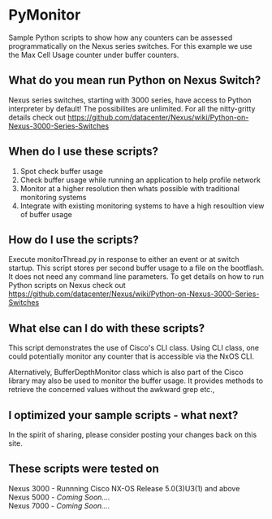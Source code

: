 PyMonitor
=========

Sample Python scripts to show how any counters can be assessed programmatically on the Nexus series switches.  For this example we use the Max Cell Usage counter under buffer counters.  

What do you mean run Python on Nexus Switch?
--------------------------------------------
Nexus series switches, starting with 3000 series, have access to Python interpreter by default!  The possibilites are unlimited.  For all the nitty-gritty details check out https://github.com/datacenter/Nexus/wiki/Python-on-Nexus-3000-Series-Switches

When do I use these scripts?
----------------------------

1.  Spot check buffer usage
2.  Check buffer usage while running an application to help profile network
3.  Monitor at a higher resolution then whats possible with traditional monitoring systems
4.  Integrate with existing monitoring systems to have a high resoultion view of buffer usage

How do I use the scripts?
----------------------------

Execute monitorThread.py in response to either an event or at switch startup.  This script stores per second buffer usage to a file on the bootflash.  It does not need any command line parameters.  To get details on how to run Python scripts on Nexus check out https://github.com/datacenter/Nexus/wiki/Python-on-Nexus-3000-Series-Switches 

What else can I do with these scripts?
--------------------------------------

This script demonstrates the use of Cisco's CLI class.  Using CLI class, one could potentially monitor any counter that is accessible via the NxOS CLI.  

Alternatively, BufferDepthMonitor class which is also part of the Cisco library may also be used to monitor the buffer usage.  It provides methods to retrieve the concerned values without the awkward grep etc.,

I optimized your sample scripts - what next?
--------------------------------------------
In the spirit of sharing, please consider posting your changes back on this site.

These scripts were tested on
----------------------------
Nexus 3000 - Runnning Cisco NX-OS Release 5.0(3)U3(1) and above
<br>Nexus 5000 - <i>Coming Soon....</i>
<br>Nexus 7000 - <i>Coming Soon....</i>